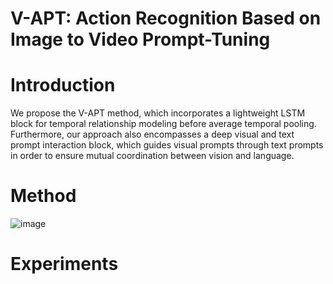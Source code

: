# V-APT: Action Recognition Based on Image to Video Prompt-Tuning

# Introduction
We propose the V-APT method, which incorporates a lightweight LSTM block for temporal relationship modeling before average temporal pooling. Furthermore, our approach also encompasses a deep visual and text prompt interaction block, which guides visual prompts through text prompts in order to ensure mutual coordination between vision and language.

# Method
![image](https://github.com/JiangjiangLan/V-APT/assets/73203790/bd8267b8-8b97-4ccb-98fa-20a7e2e7fc9e)

# Experiments
